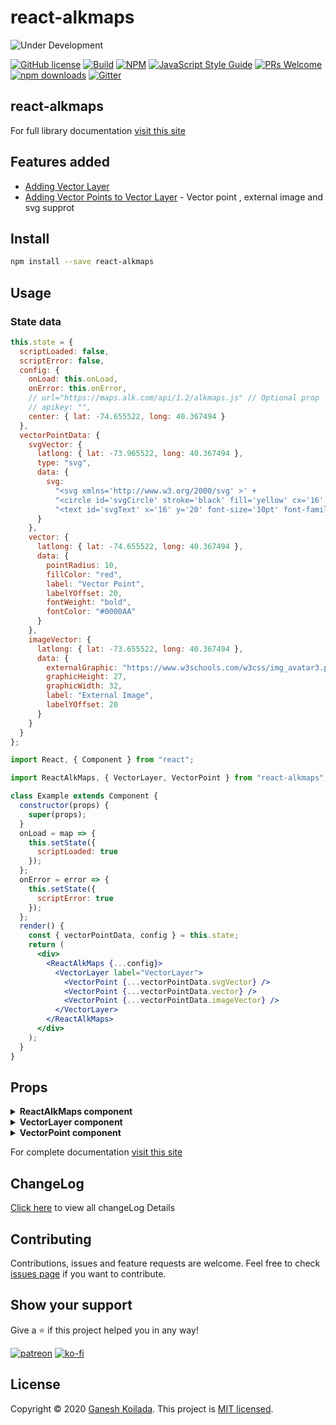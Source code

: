 # react-alkmaps

![Under Development](https://www.pngkey.com/png/detail/365-3650941_no-packages-are-available-right-now-website-under.png)

>

[![GitHub license][licence-image]][licence-url] [![Build][build-image]][build-url] [![NPM][npm-image]][npm-url] [![JavaScript Style Guide][codestyle-image]][codestyle-url] [![PRs Welcome][pr-image]][pr-url] [![npm downloads][downloads-image]][downloads-url] [![Gitter][gitter-image]][gitter-url]

## react-alkmaps

For full library documentation [visit this site](https://itsmeganeshcse.gitbook.io/react-alkmaps/)

## Features added

- [Adding Vector Layer](https://github.com/itsmeganesh-cse-iiit/react-alkmaps/blob/master/CHANGELOG.md)
- [Adding Vector Points to Vector Layer](https://github.com/itsmeganesh-cse-iiit/react-alkmaps/blob/master/CHANGELOG.md) - Vector point , external image and svg supprot

## Install

```bash
npm install --save react-alkmaps
```

## Usage

### State data

```jsx
this.state = {
  scriptLoaded: false,
  scriptError: false,
  config: {
    onLoad: this.onLoad,
    onError: this.onError,
    // url="https://maps.alk.com/api/1.2/alkmaps.js" // Optional prop
    // apikey: "",
    center: { lat: -74.655522, long: 40.367494 }
  },
  vectorPointData: {
    svgVector: {
      latlong: { lat: -73.965522, long: 40.367494 },
      type: "svg",
      data: {
        svg:
          "<svg xmlns='http://www.w3.org/2000/svg' >' +
          "<circle id='svgCircle' stroke='black' fill='yellow' cx='16' cy='16' r='16' />"+
          "<text id='svgText' x='16' y='20' font-size='10pt' font-family='arial'"+ "font-weight='bold' text-anchor='middle' fill='black' >svg</text></svg>"
      }
    },
    vector: {
      latlong: { lat: -74.655522, long: 40.367494 },
      data: {
        pointRadius: 10,
        fillColor: "red",
        label: "Vector Point",
        labelYOffset: 20,
        fontWeight: "bold",
        fontColor: "#0000AA"
      }
    },
    imageVector: {
      latlong: { lat: -73.655522, long: 40.367494 },
      data: {
        externalGraphic: "https://www.w3schools.com/w3css/img_avatar3.png",
        graphicHeight: 27,
        graphicWidth: 32,
        label: "External Image",
        labelYOffset: 20
      }
    }
  }
};
```

```jsx
import React, { Component } from "react";

import ReactAlkMaps, { VectorLayer, VectorPoint } from "react-alkmaps";

class Example extends Component {
  constructor(props) {
    super(props);
  }
  onLoad = map => {
    this.setState({
      scriptLoaded: true
    });
  };
  onError = error => {
    this.setState({
      scriptError: true
    });
  };
  render() {
    const { vectorPointData, config } = this.state;
    return (
      <div>
        <ReactAlkMaps {...config}>
          <VectorLayer label="VectorLayer">
            <VectorPoint {...vectorPointData.svgVector} />
            <VectorPoint {...vectorPointData.vector} />
            <VectorPoint {...vectorPointData.imageVector} />
          </VectorLayer>
        </ReactAlkMaps>
      </div>
    );
  }
}
```

## Props

<details>
  <summary><b>ReactAlkMaps component</b></summary>

| Field   | Type            |  Default   |        Description        |
| ------- | --------------- | :--------: | :-----------------------: |
| onLoad  | func            |            | Invoked after script load |
| onError | func            |            | Invoked after script fail |
| url     | optional string | AlkMaps V2 |        AlkMaps URL        |
| apikey  | string          |            |      AlkMaps API key      |

</details>

<details>
  <summary><b>VectorLayer component</b></summary>

| Field | Type   |   Default    |    Description    |
| ----- | ------ | :----------: | :---------------: |
| label | string | Vector Layer | Vector Layer name |

</details>

<details>
  <summary><b>VectorPoint component</b></summary>
  
| Field   | Type                 |                              Default                               |            Description             |
| ------- | -------------------- | :----------------------------------------------------------------: | :--------------------------------: |
| latlong | object               |                                                                    |         Vector Layer name          |
| type    | `undefined` or `svg` |                             undefined                              |        Vector drawing type         |
| data    | svg                  |                  undefined OR `{svg: svgContent}`                  |     To draw using svg content      |
|         | image                | {`externalGraphic:imageURL,...`} OR `As mentioned in alkmaps site` | To draw vector with external image |
|         | vector               |     {`pointRadius: 10,...`} OR `As mentioned in Alk maps site`     |           To draw vector           |

</details>

For complete documentation [visit this site](https://itsmeganeshcse.gitbook.io/react-alkmaps/)

## ChangeLog

[Click here](https://github.com/itsmeganesh-cse-iiit/react-alkmaps/blob/master/CHANGELOG.md) to view all changeLog Details

## Contributing

Contributions, issues and feature requests are welcome.
Feel free to check [issues page](https://github.com/itsmeganesh-cse-iiit/react-alkmaps/issues) if you want to contribute.

## Show your support

Give a :star: if this project helped you in any way!

[![patreon](https://img.icons8.com/cotton/30/000000/donate--v2.png)](https://www.patreon.com/ganeshkoilada) [![ko-fi](https://www.ko-fi.com/img/githubbutton_sm.svg)](https://ko-fi.com/ganeshkoilada)

## License

Copyright © 2020 [Ganesh Koilada](https://github.com/itsmeganesh-cse-iiit).
This project is [MIT licensed](#).

[gitter-image]: https://badges.gitter.im/Join%20Chat.svg
[gitter-url]: https://gitter.im/react-alkmaps/community?utm_source=badge&utm_medium=badge&utm_campaign=pr-badge&utm_content=badge
[build-image]: https://travis-ci.org/itsmeganesh-cse-iiit/react-alkmaps.svg?branch=master
[build-url]: "#"
[licence-image]: https://img.shields.io/badge/license-MIT-blue.svg
[licence-url]: https://github.com/facebook/react/blob/master/LICENSE
[npm-image]: https://img.shields.io/npm/v/react-alkmaps.svg
[npm-url]: https://www.npmjs.com/package/react-alkmaps
[codestyle-image]: https://img.shields.io/badge/code_style-standard-yellow.svg
[codestyle-url]: https://standardjs.com
[pr-image]: https://img.shields.io/badge/PRs-welcome-blueviolet.svg
[pr-url]: "#"
[downloads-image]: https://img.shields.io/npm/dm/react-alkmaps.svg?style=flat-square
[downloads-url]: https://www.npmjs.com/package/react-alkmaps
